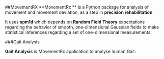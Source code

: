 ##MovementRX
**MovementRx ** is a Python package for analysis of movement and movement deviation, as a step in **precision rehabilitation**.

It uses <b>spm1d</b> which depends on <b>Random Field Theory</b> expectations regarding the behavior of smooth,
one-dimensional Gaussian fields to make statistical inferences regarding a set of
one-dimensional measurements.

###Gait Analysis

**Gait Analysis** is MovementRx application to analyse human Gait.


